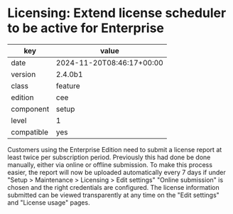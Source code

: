 [//]: # (werk v2)
# Licensing: Extend license scheduler to be active for Enterprise

key        | value
---------- | ---
date       | 2024-11-20T08:46:17+00:00
version    | 2.4.0b1
class      | feature
edition    | cee
component  | setup
level      | 1
compatible | yes

Customers using the Enterprise Edition need to submit a license report at least twice per subscription period.
Previously this had done be done manually, either via online or offline submission.
To make this process easier, the report will now be uploaded automatically every 7 days if under "Setup > Maintenance > Licensing > Edit settings" "Online submission" is chosen and the right credentials are configured.
The license information submitted can be viewed transparently at any time on the "Edit settings" and "License usage" pages.
